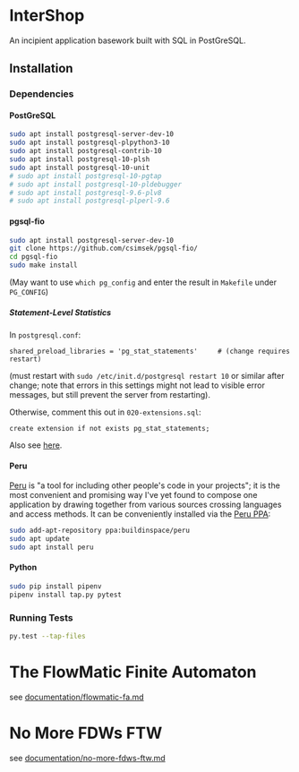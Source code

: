 

# InterShop

An incipient application basework built with SQL in PostGreSQL.

## Installation

### Dependencies

#### PostGreSQL

```sh
sudo apt install postgresql-server-dev-10
sudo apt install postgresql-plpython3-10
sudo apt install postgresql-contrib-10
sudo apt install postgresql-10-plsh
sudo apt install postgresql-10-unit
# sudo apt install postgresql-10-pgtap
# sudo apt install postgresql-10-pldebugger
# sudo apt install postgresql-9.6-plv8
# sudo apt install postgresql-plperl-9.6
```
#### pgsql-fio

```bash
sudo apt install postgresql-server-dev-10
git clone https://github.com/csimsek/pgsql-fio/
cd pgsql-fio
sudo make install
```

(May want to use `which pg_config` and enter the result in `Makefile` under `PG_CONFIG`)


##### Statement-Level Statistics

In `postgresql.conf`:

```
shared_preload_libraries = 'pg_stat_statements'     # (change requires restart)
```

(must restart with `sudo /etc/init.d/postgresql restart 10` or similar after change; note that errors
in this settings might not lead to visible error messages, but still prevent the server from restarting).

Otherwise, comment this out in `020-extensions.sql`:

```
create extension if not exists pg_stat_statements;
```

Also see [here](https://pganalyze.com/docs/install/01_enabling_pg_stat_statements).

#### Peru

[Peru](https://github.com/buildinspace/peru) is "a tool for including other
people's code in your projects"; it is the most convenient and promising way
I've yet found to compose one application by drawing together from various
sources crossing languages and access methods. It can be conveniently installed
via the [Peru PPA](https://launchpad.net/%7Ebuildinspace/+archive/ubuntu/peru):

```sh
sudo add-apt-repository ppa:buildinspace/peru
sudo apt update
sudo apt install peru
```



#### Python

```sh
sudo pip install pipenv
pipenv install tap.py pytest
```

### Running Tests

```sh
py.test --tap-files
```

# The FlowMatic Finite Automaton

see [documentation/flowmatic-fa.md](documentation/no-more-fdws-ftw.md)

# No More FDWs FTW

see [documentation/no-more-fdws-ftw.md](documentation/no-more-fdws-ftw.md)

